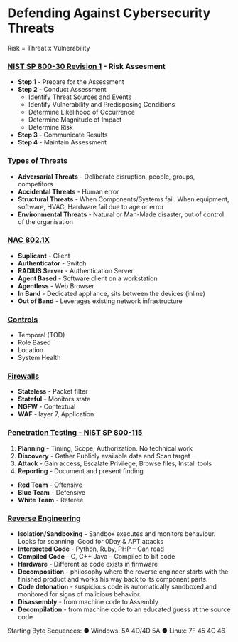 # Defending Against Cybersecurity Threats
Risk = Threat x Vulnerability
### <u>NIST SP 800-30 Revision 1</u> - Risk Assesment
- **Step 1** - Prepare for the Assessment
- **Step 2** - Conduct Assessment
  - Identify Threat Sources and Events
  - Identify Vulnerability and Predisposing Conditions
  - Determine Likelihood of Occurrence
  - Determine Magnitude of Impact
  - Determine Risk
- **Step 3** - Communicate Results
- **Step 4** - Maintain Assessment

### <u>Types of Threats</u>
- **Adversarial Threats** - Deliberate disruption, people, groups, competitors 
- **Accidental Threats** - Human error
- **Structural Threats** - When Components/Systems fail. When equipment, software, HVAC, Hardware fail due to age or error 
- **Environmental Threats** - Natural or Man-Made disaster, out of control of the organisation 

### <u>NAC 802.1X</u>
  - **Suplicant** - Client
  - **Authenticator** - Switch
  - **RADIUS Server** - Authentication Server
- **Agent Based** - Software client on a workstation
- **Agentless** - Web Browser
- **In Band** - Dedicated appliance, sits between the devices (inline)
- **Out of Band** - Leverages existing network infrastructure

### <u>Controls</u>
- Temporal (TOD)
- Role Based
- Location
- System Health

### <u>Firewalls</u>
- **Stateless** - Packet filter
- **Stateful** - Monitors state 
- **NGFW** - Contextual
- **WAF** - layer 7, Application 

### <u>Penetration Testing - NIST SP 800-115</u>
1. **Planning** - Timing, Scope, Authorization. No technical work
2. **Discovery** - Gather Publicly available data and Scan target
3. **Attack** - Gain access, Escalate Privilege, Browse files, Install tools
4. **Reporting** - Document and present finding
- **Red Team** - Offensive
- **Blue Team** - Defensive
- **White Team** - Referee

### <u>Reverse Engineering</u>
- **Isolation/Sandboxing** - Sandbox executes and monitors behaviour. Looks for scanning. Good for 0Day & APT attacks
- **Interpreted Code** - Python, Ruby, PHP – Can read
- **Compiled Code** - C, C++ Java – Compiled to bit code
- **Hardware** - Different as code exists in firmware
- **Decomposition** - philosophy where the reverse engineer starts with the finished product and works his way back to its component parts.
- **Code detonation** - suspicious code is automatically sandboxed and monitored for signs of malicious behavior.
- **Disassembly** - from machine code to Assembly
- **Decompilation** - from machine code to an educated guess at the source code

Starting Byte Sequences:
●	Windows: 5A 4D/4D 5A
●	Linux: 7F 45 4C 46
